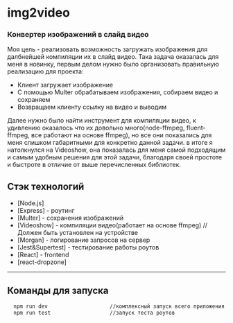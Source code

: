 # img2video

### Конвертер изображений в слайд видео

Моя цель - реализовать возможность загружать изображения для далбнейшей компиляции их в слайд видео.
Така задача оказалась для меня в новинку, первым делом нужно было организовать правильную реализацию для проекта:
- Клиент загружает изображение
- С помощью Multer обрабатываем изображения, собираем видео и сохраняем
- Возвращаем клиенту ссылку на видео и выводим

Далее нужно было найти инструмент для компиляции видео, к удивлению оказалось что их довольно много(node-ffmpeg, fluent-ffmpeg, все работают на основе ffmpeg), но все они показались для меня слишком габаритными для конкретно данной задачи. в итоге я натолкнулся на Videoshow, она показалась для меня самой подходящим и самым удобным решения для этой задачи, благодаря своей простоте и быстроте в отличие от выше перечисленных библиотек.
## Стэк технологий
- [Node.js]
- [Express] - роутинг
- [Multer] - сохранения изображений
- [Videoshow] - компиляции видео(работает на основе ffmpeg) //Должен быть установлен на устройстве
- [Morgan] - логирование запросов на сервер
- [Jest&Supertest] - тестирование работы роутов
- [React] - frontend
- [react-dropzone]

***
## Команды для запуска 
```sh
  npm run dev                    //комплексный запуск всего приложения
  npm run test                   //запуск теста роутов
```

